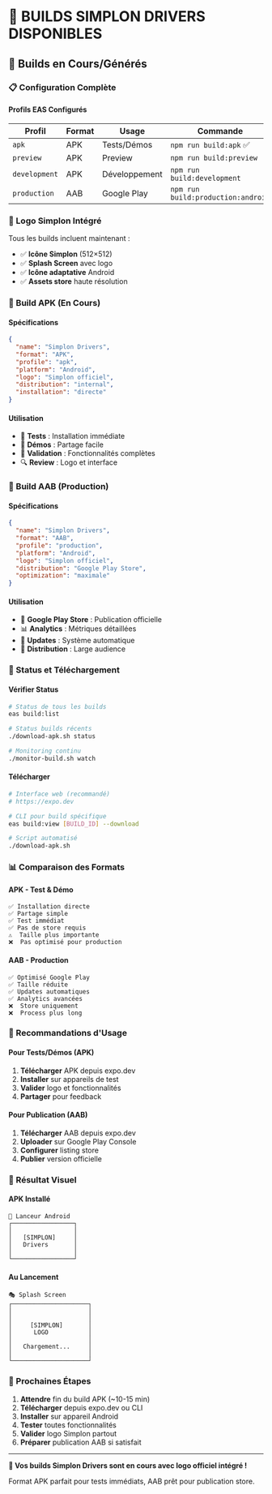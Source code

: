 # 📱 BUILDS SIMPLON DRIVERS DISPONIBLES

## 🚀 Builds en Cours/Générés

### 📋 Configuration Complète

#### Profils EAS Configurés
| Profil | Format | Usage | Commande |
|--------|--------|-------|----------|
| `apk` | APK | Tests/Démos | `npm run build:apk` ✅ |
| `preview` | APK | Preview | `npm run build:preview` |
| `development` | APK | Développement | `npm run build:development` |
| `production` | AAB | Google Play | `npm run build:production:android` |

### 🎨 Logo Simplon Intégré

Tous les builds incluent maintenant :
- ✅ **Icône Simplon** (512×512)
- ✅ **Splash Screen** avec logo
- ✅ **Icône adaptative** Android
- ✅ **Assets store** haute résolution

### 📱 Build APK (En Cours)

#### Spécifications
```json
{
  "name": "Simplon Drivers",
  "format": "APK",
  "profile": "apk",
  "platform": "Android",
  "logo": "Simplon officiel",
  "distribution": "internal",
  "installation": "directe"
}
```

#### Utilisation
- 🧪 **Tests** : Installation immédiate
- 👥 **Démos** : Partage facile
- 📱 **Validation** : Fonctionnalités complètes
- 🔍 **Review** : Logo et interface

### 🏪 Build AAB (Production)

#### Spécifications  
```json
{
  "name": "Simplon Drivers",
  "format": "AAB",
  "profile": "production", 
  "platform": "Android",
  "logo": "Simplon officiel",
  "distribution": "Google Play Store",
  "optimization": "maximale"
}
```

#### Utilisation
- 🏪 **Google Play Store** : Publication officielle
- 📊 **Analytics** : Métriques détaillées
- 🔄 **Updates** : Système automatique
- 🎯 **Distribution** : Large audience

### 🔄 Status et Téléchargement

#### Vérifier Status
```bash
# Status de tous les builds
eas build:list

# Status builds récents
./download-apk.sh status

# Monitoring continu
./monitor-build.sh watch
```

#### Télécharger
```bash
# Interface web (recommandé)
# https://expo.dev

# CLI pour build spécifique
eas build:view [BUILD_ID] --download

# Script automatisé
./download-apk.sh
```

### 📊 Comparaison des Formats

#### APK - Test & Démo
```
✅ Installation directe
✅ Partage simple
✅ Test immédiat
✅ Pas de store requis
⚠️  Taille plus importante
❌  Pas optimisé pour production
```

#### AAB - Production
```
✅ Optimisé Google Play
✅ Taille réduite
✅ Updates automatiques
✅ Analytics avancées
❌  Store uniquement
❌  Process plus long
```

### 🎯 Recommandations d'Usage

#### Pour Tests/Démos (APK)
1. **Télécharger** APK depuis expo.dev
2. **Installer** sur appareils de test
3. **Valider** logo et fonctionnalités
4. **Partager** pour feedback

#### Pour Publication (AAB)
1. **Télécharger** AAB depuis expo.dev
2. **Uploader** sur Google Play Console
3. **Configurer** listing store
4. **Publier** version officielle

### 🎨 Résultat Visuel

#### APK Installé
```
📱 Lanceur Android
┌─────────────────┐
│                 │
│   [SIMPLON]     │
│   Drivers       │
│                 │
└─────────────────┘
```

#### Au Lancement
```
🎭 Splash Screen
┌─────────────────────┐
│                     │
│                     │
│     [SIMPLON]       │
│      LOGO           │
│                     │
│   Chargement...     │
│                     │
└─────────────────────┘
```

### 🚀 Prochaines Étapes

1. **Attendre** fin du build APK (~10-15 min)
2. **Télécharger** depuis expo.dev ou CLI
3. **Installer** sur appareil Android
4. **Tester** toutes fonctionnalités
5. **Valider** logo Simplon partout
6. **Préparer** publication AAB si satisfait

---

**🎉 Vos builds Simplon Drivers sont en cours avec logo officiel intégré !**

Format APK parfait pour tests immédiats, AAB prêt pour publication store.
